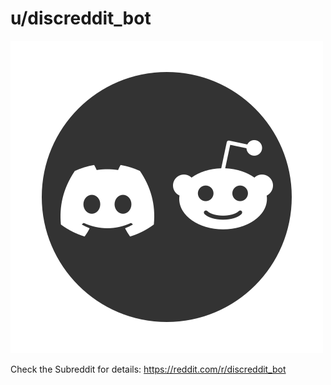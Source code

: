# u/discreddit_bot

![discreddit_logo](/Images/discreddit_bot_500px.png)

Check the Subreddit for details: https://reddit.com/r/discreddit_bot
